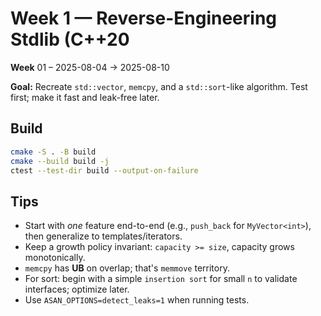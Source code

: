 # Week 1 — Reverse-Engineering Stdlib (C++20

**Week** 01 – 2025-08-04 → 2025-08-10

**Goal:** Recreate `std::vector`, `memcpy`, and a `std::sort`-like algorithm. Test first; make it fast and leak-free later.

## Build

```bash
cmake -S . -B build
cmake --build build -j
ctest --test-dir build --output-on-failure
```

## Tips

- Start with *one* feature end-to-end (e.g., `push_back` for `MyVector<int>`), then generalize to templates/iterators.
- Keep a growth policy invariant: `capacity >= size`, capacity grows monotonically.
- `memcpy` has **UB** on overlap; that's `memmove` territory.
- For sort: begin with a simple `insertion sort` for small `n` to validate interfaces; optimize later.
- Use `ASAN_OPTIONS=detect_leaks=1` when running tests.
